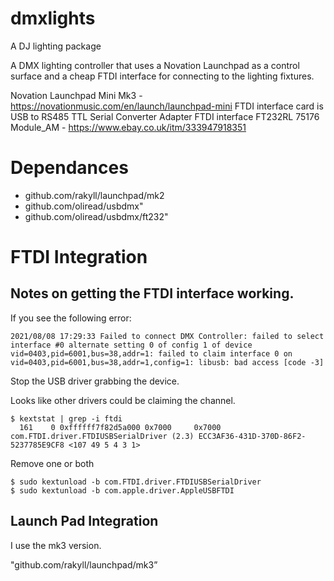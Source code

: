 # dmxlights
A DJ lighting package

A DMX lighting controller that uses a Novation Launchpad as a control surface and a cheap FTDI interface for 
connecting to the lighting fixtures.

Novation Launchpad Mini Mk3 - https://novationmusic.com/en/launch/launchpad-mini
FTDI interface card is USB to RS485 TTL Serial Converter Adapter FTDI interface FT232RL 75176 Module_AM - https://www.ebay.co.uk/itm/333947918351

# Dependances
- github.com/rakyll/launchpad/mk2
- github.com/oliread/usbdmx"
- github.com/oliread/usbdmx/ft232"


# FTDI Integration





## Notes on getting the FTDI interface working.

If you see the following error:
```
2021/08/08 17:29:33 Failed to connect DMX Controller: failed to select interface #0 alternate setting 0 of config 1 of device vid=0403,pid=6001,bus=38,addr=1: failed to claim interface 0 on vid=0403,pid=6001,bus=38,addr=1,config=1: libusb: bad access [code -3]
```

Stop the USB driver grabbing the device.

Looks like other drivers could be claiming the channel.
```
$ kextstat | grep -i ftdi
  161    0 0xffffff7f82d5a000 0x7000     0x7000     com.FTDI.driver.FTDIUSBSerialDriver (2.3) ECC3AF36-431D-370D-86F2-5237785E9CF8 <107 49 5 4 3 1>
```
Remove one or both
```
$ sudo kextunload -b com.FTDI.driver.FTDIUSBSerialDriver
$ sudo kextunload -b com.apple.driver.AppleUSBFTDI
```
##  Launch Pad Integration

I use the mk3 version.

"github.com/rakyll/launchpad/mk3”

